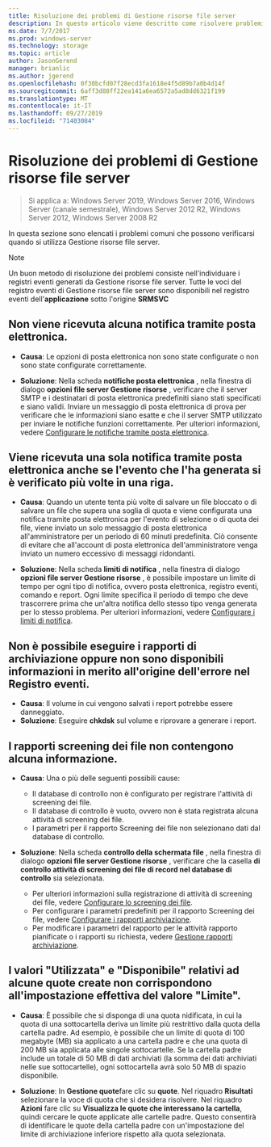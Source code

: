 ```yaml
---
title: Risoluzione dei problemi di Gestione risorse file server
description: In questo articolo viene descritto come risolvere problemi comuni quando si utilizza Gestione risorse file server
ms.date: 7/7/2017
ms.prod: windows-server
ms.technology: storage
ms.topic: article
author: JasonGerend
manager: brianlic
ms.author: jgerend
ms.openlocfilehash: 0f30bcfd07f28ecd3fa1618e4f5d89b7a0b4d14f
ms.sourcegitcommit: 6aff3d88ff22ea141a6ea6572a5ad8dd6321f199
ms.translationtype: MT
ms.contentlocale: it-IT
ms.lasthandoff: 09/27/2019
ms.locfileid: "71403084"
---
```

# <a name="troubleshooting-file-server-resource-manager"></a>Risoluzione dei problemi di Gestione risorse file server

> Si applica a: Windows Server 2019, Windows Server 2016, Windows Server (canale semestrale), Windows Server 2012 R2, Windows Server 2012, Windows Server 2008 R2

In questa sezione sono elencati i problemi comuni che possono verificarsi quando si utilizza Gestione risorse file server.

> [!Note]
> Un buon metodo di risoluzione dei problemi consiste nell'individuare i registri eventi generati da Gestione risorse file server. Tutte le voci del registro eventi di Gestione risorse file server sono disponibili nel registro eventi dell'**applicazione** sotto l'origine **SRMSVC**

## <a name="i-am-not-receiving-e-mail-notifications"></a>Non viene ricevuta alcuna notifica tramite posta elettronica.

-   **Causa**: Le opzioni di posta elettronica non sono state configurate o non sono state configurate correttamente.

-   **Soluzione**: Nella scheda **notifiche posta elettronica** , nella finestra di dialogo **opzioni file server Gestione risorse** , verificare che il server SMTP e i destinatari di posta elettronica predefiniti siano stati specificati e siano validi. Inviare un messaggio di posta elettronica di prova per verificare che le informazioni siano esatte e che il server SMTP utilizzato per inviare le notifiche funzioni correttamente. Per ulteriori informazioni, vedere [Configurare le notifiche tramite posta elettronica](configure-email-notifications.md).


## <a name="i-am-only-receiving-one-e-mail-notification-even-though-the-event-that-triggered-that-notification-happened-several-times-in-a-row"></a>Viene ricevuta una sola notifica tramite posta elettronica anche se l'evento che l'ha generata si è verificato più volte in una riga.

-   **Causa**: Quando un utente tenta più volte di salvare un file bloccato o di salvare un file che supera una soglia di quota e viene configurata una notifica tramite posta elettronica per l'evento di selezione o di quota dei file, viene inviato un solo messaggio di posta elettronica all'amministratore per un periodo di 60 minuti  predefinita. Ciò consente di evitare che all'account di posta elettronica dell'amministratore venga inviato un numero eccessivo di messaggi ridondanti.

-   **Soluzione**: Nella scheda **limiti di notifica** , nella finestra di dialogo **opzioni file server Gestione risorse** , è possibile impostare un limite di tempo per ogni tipo di notifica, ovvero posta elettronica, registro eventi, comando e report. Ogni limite specifica il periodo di tempo che deve trascorrere prima che un'altra notifica dello stesso tipo venga generata per lo stesso problema. Per ulteriori informazioni, vedere [Configurare i limiti di notifica](configure-notification-limits.md).


## <a name="my-storage-reports-keep-failing-and-little-or-no-information-is-available-in-the-event-log-regarding-the-source-of-the-failure"></a>Non è possibile eseguire i rapporti di archiviazione oppure non sono disponibili informazioni in merito all'origine dell'errore nel Registro eventi.

-   **Causa**: Il volume in cui vengono salvati i report potrebbe essere danneggiato.
-   **Soluzione**: Eseguire **chkdsk** sul volume e riprovare a generare i report.

## <a name="my-file-screening-audit-reports-do-not-contain-any-information"></a>I rapporti screening dei file non contengono alcuna informazione.

-   **Causa**: Una o più delle seguenti possibili cause:
    -   Il database di controllo non è configurato per registrare l'attività di screening dei file.
    -   Il database di controllo è vuoto, ovvero non è stata registrata alcuna attività di screening dei file.
    -   I parametri per il rapporto Screening dei file non selezionano dati dal database di controllo.
    
-   **Soluzione**: Nella scheda **controllo della schermata file** , nella finestra di dialogo **opzioni file server Gestione risorse** , verificare che la casella **di controllo attività di screening dei file di record nel database di controllo** sia selezionata.
    -   Per ulteriori informazioni sulla registrazione di attività di screening dei file, vedere [Configurare lo screening dei file](configure-file-screen-audit.md).
    -   Per configurare i parametri predefiniti per il rapporto Screening dei file, vedere [Configurare i rapporti archiviazione](configure-storage-reports.md).
    -   Per modificare i parametri del rapporto per le attività rapporto pianificate o i rapporti su richiesta, vedere [Gestione rapporti archiviazione](storage-reports-management.md).

## <a name="the-used-and-available-values-for-some-of-the-quotas-i-have-created-do-not-correspond-to-the-actual-limit-setting"></a>I valori "Utilizzata" e "Disponibile" relativi ad alcune quote create non corrispondono all'impostazione effettiva del valore "Limite".

-   **Causa**: È possibile che si disponga di una quota nidificata, in cui la quota di una sottocartella deriva un limite più restrittivo dalla quota della cartella padre. Ad esempio, è possibile che un limite di quota di 100 megabyte (MB) sia applicato a una cartella padre e che una quota di 200 MB sia applicata alle singole sottocartelle. Se la cartella padre include un totale di 50 MB di dati archiviati (la somma dei dati archiviati nelle sue sottocartelle), ogni sottocartella avrà solo 50 MB di spazio disponibile.

-   **Soluzione**: In **Gestione quote**fare clic su **quote**. Nel riquadro **Risultati** selezionare la voce di quota che si desidera risolvere. Nel riquadro **Azioni** fare clic su **Visualizza le quote che interessano la cartella**, quindi cercare le quote applicate alle cartelle padre. Questo consentirà di identificare le quote della cartella padre con un'impostazione del limite di archiviazione inferiore rispetto alla quota selezionata.

